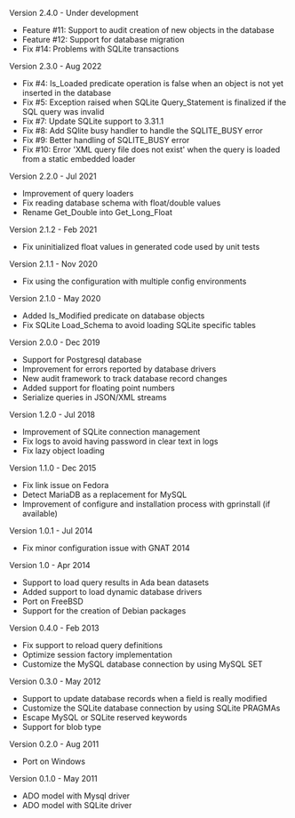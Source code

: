 Version 2.4.0   - Under development
  - Feature #11: Support to audit creation of new objects in the database
  - Feature #12: Support for database migration
  - Fix #14: Problems with SQLite transactions

Version 2.3.0   - Aug 2022
  - Fix #4: Is_Loaded predicate operation is false when an object is not yet inserted in the database
  - Fix #5: Exception raised when SQLite Query_Statement is finalized if the SQL query was invalid
  - Fix #7: Update SQLite support to 3.31.1
  - Fix #8: Add SQlite busy handler to handle the SQLITE_BUSY error
  - Fix #9: Better handling of SQLITE_BUSY error
  - Fix #10: Error 'XML query file does not exist' when the query is loaded from a static embedded loader

Version 2.2.0   - Jul 2021
  - Improvement of query loaders
  - Fix reading database schema with float/double values
  - Rename Get_Double into Get_Long_Float

Version 2.1.2   - Feb 2021
  - Fix uninitialized float values in generated code used by unit tests

Version 2.1.1   - Nov 2020
  - Fix using the configuration with multiple config environments

Version 2.1.0   - May 2020
  - Added Is_Modified predicate on database objects
  - Fix SQLite Load_Schema to avoid loading SQLite specific tables

Version 2.0.0   - Dec 2019
  - Support for Postgresql database
  - Improvement for errors reported by database drivers
  - New audit framework to track database record changes
  - Added support for floating point numbers
  - Serialize queries in JSON/XML streams

Version 1.2.0   - Jul 2018
  - Improvement of SQLite connection management
  - Fix logs to avoid having password in clear text in logs
  - Fix lazy object loading

Version 1.1.0   - Dec 2015
  - Fix link issue on Fedora
  - Detect MariaDB as a replacement for MySQL
  - Improvement of configure and installation process with gprinstall (if available)

Version 1.0.1   - Jul 2014
  - Fix minor configuration issue with GNAT 2014

Version 1.0     - Apr 2014
  - Support to load query results in Ada bean datasets
  - Added support to load dynamic database drivers
  - Port on FreeBSD
  - Support for the creation of Debian packages

Version 0.4.0   - Feb 2013
  - Fix support to reload query definitions
  - Optimize session factory implementation
  - Customize the MySQL database connection by using MySQL SET

Version 0.3.0   - May 2012
  - Support to update database records when a field is really modified
  - Customize the SQLite database connection by using SQLite PRAGMAs
  - Escape MySQL or SQLite reserved keywords
  - Support for blob type

Version 0.2.0   - Aug 2011
  - Port on Windows

Version 0.1.0	- May 2011
  - ADO model with Mysql driver
  - ADO model with SQLite driver
